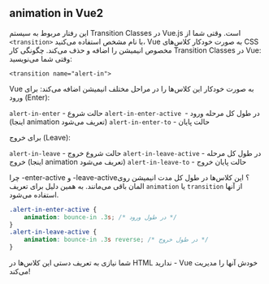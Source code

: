 ## animation in Vue2 

این رفتار مربوط به سیستم Transition Classes در Vue.js است. وقتی شما از `<transition>` با نام مشخص استفاده می‌کنید، Vue به صورت خودکار کلاس‌های CSS مخصوص انیمیشن را اضافه و حذف می‌کند.
چگونگی کار Transition Classes در Vue:
وقتی شما می‌نویسید:

```vue
<transition name="alert-in">
```

Vue به صورت خودکار این کلاس‌ها را در مراحل مختلف انیمیشن اضافه می‌کند:
برای ورود (Enter):

`alert-in-enter` - حالت شروع
`alert-in-enter-active `- در طول کل مرحله ورود (اینجا animation تعریف می‌شود)
`alert-in-enter-to` - حالت پایان

برای خروج (Leave):

`alert-in-leave` - حالت شروع خروج
`alert-in-leave-active` - در طول کل مرحله خروج (اینجا animation تعریف می‌شود)
`alert-in-leave-to` - حالت پایان خروج

چرا -enter-active و -leave-active؟
این کلاس‌ها در طول کل مدت انیمیشن روی المان باقی می‌مانند. به همین دلیل برای تعریف `animation` یا `transition` از آنها استفاده می‌شود.

```css
.alert-in-enter-active {
    animation: bounce-in .3s; /* در طول ورود */
}
.alert-in-leave-active {
    animation: bounce-in .3s reverse; /* در طول خروج */
}
```
شما نیازی به تعریف دستی این کلاس‌ها در HTML ندارید - Vue خودش آنها را مدیریت می‌کند!
